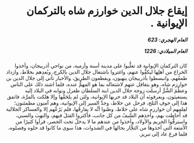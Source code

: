 <h1 dir="rtl">إيقاع جلال الدين خوارزم شاه بالتركمان الإيوانية .</h1>

<h5 dir="rtl">العام الهجري:  623

العام الميلادي: 1226

</h5>

<p dir="rtl">كان التركمان الإيوانية قد تغلَّبوا على مدينة أسنة وأرمية، من نواحي أذربيجان، وأخذوا الخراجَ من أهلِها ليكفُّوا عنهم، واغتروا باشتغال جلال الدين بالكرج، وبُعدِهم بخلاط، وازداد طمعُهم، وانبسطوا بأذربيجان ينهبون، ويقطعون الطريقَ، والأخبار تأتي إلى جلال الدين بن خوارزم شاه، وهو يتغافل عنهم لاشتغاله بما هو المهمُّ عنده، فلما اشتد ذلك على الناس وعظُمَ الشَّرُّ أرسلت زوجة جلال الدين ابنة السلطان طغرل ونوابه في البلاد إليه يستغيثون، ويعرفونَه أن البلاد قد خربها الإيوانية، ولئن لم يلحَقْها وإلا هلكت بالمرَّة، فاتفق هذا إلى خوفِ الثلج، فرحل عن خلاط، وجدَّ السير إلى الإيوانية، وهم آمنون مطمئنون؛ لعِلمِهم أن خوارزم شاه على خلاط، وظنوا أنَّه لا يفارِقُها، فلم يَرُعْهم إلا والعساكر الجلالية قد أحاطت بهم، وأخذهم السَّيفُ من كل جانب، فأكثروا القتلَ فيهم، والنهبَ والسبي، واسترقُّوا الحريم والأولاد، وأخذوا من عندهم ما لا يدخلُ تحت الحصر، فرأوا كثيرًا من الأمتعة التي أخذوها من التجَّار بحالها في الشذوات، هذا سوى ما كانوا قد حلوه وفصلوه، فلما فرغ عاد إلى تبريز.</p></br>
